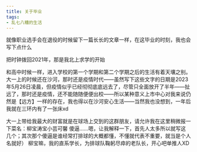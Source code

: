 ```yaml
---
title: 关于毕业
tags:
- 乱七八糟的生活
---
```


就像职业选手会在退役的时候留下一篇长长的文章一样，在这毕业的时刻，我也会写下点什么

把时钟拨回2021年，那是我北上求学的开始

和高中时候一样，进入学校的第一个学期和第二个学期之后的生活有着天壤之别。大一上的时候还在沙河，那时还是疫情时代——虽然写下这些文字的日期是2023年5月26日凌晨，但疫情似乎已经彻彻底底远去了，尽管只全面放开了半年——扯远了，那时还是疫情，还不能随随便便出校——所以某种意义上市中心对我来说仍然是【远方】一样的存在，我也得以在沙河安心生活——当然我也没想到，一年后我就在三环内有了一张床xd

大一上带给我最大的财富就是在球场上交到的这群朋友，请允许我在这里稍微报一下菜名：柳宝涛宝小芸可馨 傻逼……嗯，让我解释一下，首先人太多所以就写这几个；其次那个傻逼是谁经常打排球的大概都懂，不懂就代表不重要，就当是个人名就好）
柳宝嘛，我的直系学长，为排球队鞠躬尽瘁的老队长，开心吧单推人XD


